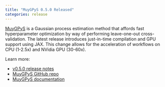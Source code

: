 ```yaml
---
title: "MuyGPyS 0.5.0 Released"
categories: release
---
```


[MuyGPyS](https://github.com/LLNL/MuyGPyS) is a Gaussian process estimation method that affords fast hyperparameter optimization by way of performing leave-one-out cross-validation. The latest release introduces just-in-time compilation and GPU support using JAX. This change allows for the acceleration of workflows on CPU (1-2.5x) and NVidia GPU (30-60x).

Learn more:
- [v0.5.0 release notes](https://github.com/LLNL/MuyGPyS/releases/tag/v0.5.0)
- [MuyGPyS GitHub repo](https://github.com/LLNL/MuyGPyS)
- [MuyGPyS documentation](https://muygpys.readthedocs.io/en/latest/)

